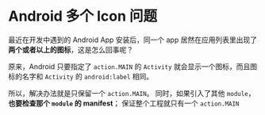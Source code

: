 # Android 多个 Icon 问题

最近在开发中遇到的 Android App 安装后，同一个 app 居然在应用列表里出现了**两个或者以上的图标**，这是怎么回事呢？

原来，Android 只要指定了 `action.MAIN` 的 `Activity` 就会显示一个图标，而且图标的名字和 `Activity` 的 `android:label` 相同。  

所以，解决办法就是只保留一个 `action.MAIN`。
同时，如果引入了其他 `module`，**也要检查那个 `module` 的 manifest**；
保证整个工程就只有一个 `action.MAIN`
